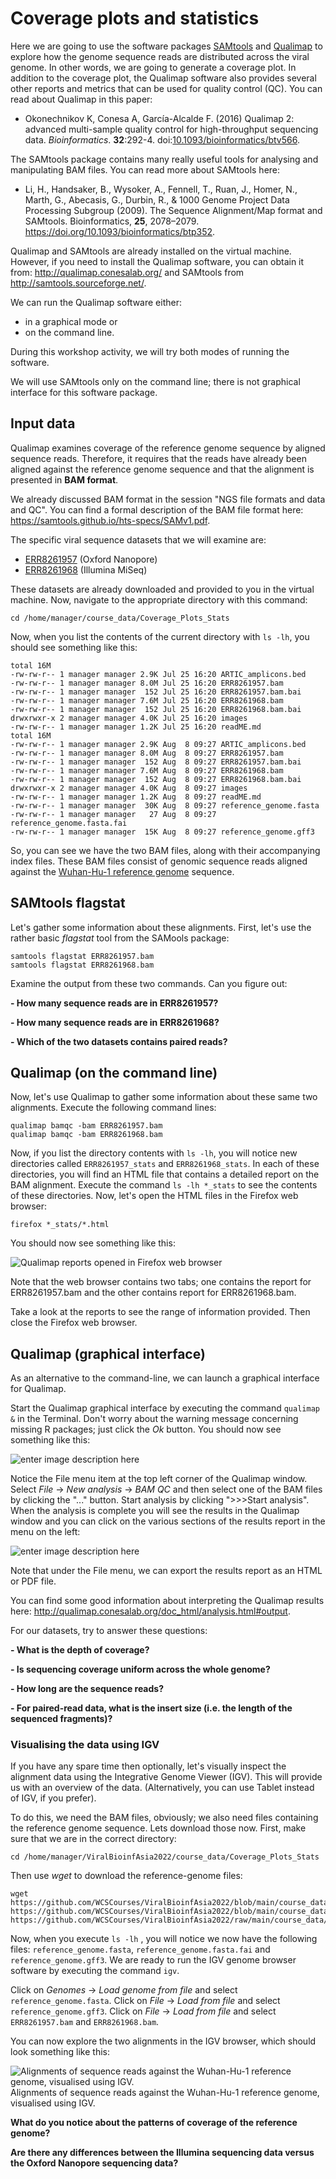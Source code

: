 # Coverage plots and statistics

Here we are going to use the software packages [SAMtools](http://samtools.sourceforge.net/) and [Qualimap](http://qualimap.conesalab.org/) to explore how the genome sequence reads are distributed across the viral genome. In other words, we are going to generate a coverage plot. In addition to the coverage plot, the Qualimap software also provides several other reports and metrics that can be used for quality control (QC). You can read about Qualimap in this paper:

 - Okonechnikov K, Conesa A, García-Alcalde F. (2016) Qualimap 2: advanced
   multi-sample quality control for high-throughput sequencing data.
   *Bioinformatics*. **32**:292-4. doi:[10.1093/bioinformatics/btv566](https://doi.org/10.1093/bioinformatics/btv566).

 The SAMtools package contains many really useful tools for analysing and manipulating BAM files. You can read more about SAMtools here: 
 
 - Li, H., Handsaker, B., Wysoker, A., Fennell, T., Ruan, J., Homer, N.,    Marth, G., Abecasis, G., Durbin, R., & 1000 Genome Project
   Data          Processing Subgroup (2009). The Sequence Alignment/Map
   format and SAMtools. Bioinformatics, **25**, 2078–2079.       
   https://doi.org/10.1093/bioinformatics/btp352.      

Qualimap and SAMtools are already installed on the virtual machine. However, if you need to install the Qualimap software, you can obtain it from: http://qualimap.conesalab.org/ and SAMtools from  http://samtools.sourceforge.net/.

We can run the Qualimap software either:

 - in a graphical mode or
 - on the command line.

During this workshop activity, we will try both modes of running the software.

We will use SAMtools only on the command line; there is not graphical interface for this software package.

## Input data
Qualimap examines coverage of the reference genome sequence by aligned sequence reads. Therefore, it requires that the reads have already been aligned against the reference genome sequence and that the alignment is presented in **BAM format**.

We already discussed BAM format in the session "NGS file formats and data and QC".  You can find a formal description of the BAM file format here: https://samtools.github.io/hts-specs/SAMv1.pdf.

The specific viral sequence datasets that we will examine are:
 - [ERR8261957](https://www.ebi.ac.uk/ena/browser/view/ERR8261957) (Oxford Nanopore)
 - [ERR8261968](https://www.ebi.ac.uk/ena/browser/view/ERR8261968) (Illumina MiSeq)

These datasets are already downloaded and provided to you in the virtual machine. Now, navigate to the appropriate directory with this command:

    cd /home/manager/course_data/Coverage_Plots_Stats

Now, when you list the contents of the current directory with ``ls -lh``, you should see something like this:

    total 16M
    -rw-rw-r-- 1 manager manager 2.9K Jul 25 16:20 ARTIC_amplicons.bed
    -rw-rw-r-- 1 manager manager 8.0M Jul 25 16:20 ERR8261957.bam
    -rw-rw-r-- 1 manager manager  152 Jul 25 16:20 ERR8261957.bam.bai
    -rw-rw-r-- 1 manager manager 7.6M Jul 25 16:20 ERR8261968.bam
    -rw-rw-r-- 1 manager manager  152 Jul 25 16:20 ERR8261968.bam.bai
    drwxrwxr-x 2 manager manager 4.0K Jul 25 16:20 images
    -rw-rw-r-- 1 manager manager 1.2K Jul 25 16:20 readME.md
    total 16M
    -rw-rw-r-- 1 manager manager 2.9K Aug  8 09:27 ARTIC_amplicons.bed
    -rw-rw-r-- 1 manager manager 8.0M Aug  8 09:27 ERR8261957.bam
    -rw-rw-r-- 1 manager manager  152 Aug  8 09:27 ERR8261957.bam.bai
    -rw-rw-r-- 1 manager manager 7.6M Aug  8 09:27 ERR8261968.bam
    -rw-rw-r-- 1 manager manager  152 Aug  8 09:27 ERR8261968.bam.bai
    drwxrwxr-x 2 manager manager 4.0K Aug  8 09:27 images
    -rw-rw-r-- 1 manager manager 1.2K Aug  8 09:27 readME.md
    -rw-rw-r-- 1 manager manager  30K Aug  8 09:27 reference_genome.fasta
    -rw-rw-r-- 1 manager manager   27 Aug  8 09:27 reference_genome.fasta.fai
    -rw-rw-r-- 1 manager manager  15K Aug  8 09:27 reference_genome.gff3

So, you can see we have the two BAM files, along with their accompanying index files. These BAM files consist of genomic sequence reads aligned against the [Wuhan-Hu-1 reference genome](https://www.ncbi.nlm.nih.gov/nuccore/NC_045512.2) sequence.

## SAMtools flagstat

Let's gather some information about these alignments. First, let's use the rather basic *flagstat* tool from the SAMools package:

    samtools flagstat ERR8261957.bam
    samtools flagstat ERR8261968.bam

Examine the output from these two commands. Can you figure out:

 **- How many sequence reads are in ERR8261957?**
 
 **- How many sequence reads are in ERR8261968?**
 
 **- Which of the two datasets contains paired reads?**

## Qualimap (on the command line)

Now, let's use Qualimap to gather some information about these same two alignments. Execute the following command lines:

    qualimap bamqc -bam ERR8261957.bam
    qualimap bamqc -bam ERR8261968.bam

Now, if you list the directory contents with ``ls -lh``, you will notice new directories called `ERR8261957_stats` and `ERR8261968_stats`. In each of these directories, you will find an HTML file that contains a detailed report on the BAM alignment. 
Execute the command ``ls -lh *_stats`` to see the contents of these directories. Now, let's open the HTML files in the Firefox web browser:

    firefox *_stats/*.html

You should now see something like this:

![Qualimap reports opened in Firefox web browser](https://github.com/WCSCourses/ViralBioinfAsia2022/raw/main/course_data/Coverage_Plots_Stats/images/Screenshot%202022-07-29%20at%2021.17.12.png)

Note that the web browser contains two tabs; one contains the report for ERR8261957.bam and the other contains report for ERR8261968.bam.

Take a look at the reports to see the range of information provided. Then close the Firefox web browser.


## Qualimap (graphical interface)

As an alternative to the command-line, we can launch a graphical interface for Qualimap. 
   
Start the Qualimap graphical interface by executing the command ``qualimap &`` in the Terminal. Don't worry about the warning message concerning missing R packages; just click the *Ok* button.  You should now see something like this:

![enter image description here](https://github.com/WCSCourses/ViralBioinfAsia2022/raw/main/course_data/Coverage_Plots_Stats/images/Screenshot%202022-07-30%20at%2011.07.42.png)

Notice the File menu item at the top left corner of the Qualimap window. Select *File* -> *New analysis* -> *BAM QC* and then select one of the BAM files by clicking the "..." button. Start analysis by clicking ">>>Start analysis". 
When the analysis is complete you will see the results in the Qualimap window and you can click on the various sections of the results report in the menu on the left:

![enter image description here](https://github.com/WCSCourses/ViralBioinfAsia2022/raw/main/course_data/Coverage_Plots_Stats/images/Screenshot%202022-07-30%20at%2011.12.25.png)

Note that under the File menu, we can export the results report as an HTML or PDF file. 

You can find some good information about interpreting the Qualimap results here: http://qualimap.conesalab.org/doc_html/analysis.html#output.

For our datasets, try to answer these questions:

 **- What is the depth of coverage?**
 
 **- Is sequencing coverage uniform across the whole genome?**
 
 **- How long are the sequence reads?**
 
 **- For paired-read data, what is the insert size (i.e. the length of the sequenced fragments)?**

### Visualising the data using IGV
If you have any spare time then optionally, let's visually inspect the alignment data using the Integrative Genome Viewer (IGV). This will provide us with an overview of the data. (Alternatively, you can use Tablet instead of IGV, if you prefer).

To do this, we need the BAM files, obviously; we also need files containing the reference genome sequence. Lets download those now. First, make sure that we are in the correct directory:

    cd /home/manager/ViralBioinfAsia2022/course_data/Coverage_Plots_Stats

Then use *wget* to download the reference-genome files:

    wget https://github.com/WCSCourses/ViralBioinfAsia2022/blob/main/course_data/Coverage_Plots_Stats/reference_genome.fasta https://github.com/WCSCourses/ViralBioinfAsia2022/blob/main/course_data/Coverage_Plots_Stats/reference_genome.fasta.fai https://github.com/WCSCourses/ViralBioinfAsia2022/raw/main/course_data/Coverage_Plots_Stats/reference_genome.gff3
    

Now, when you execute `ls -lh` , you will notice we now have the following files: `reference_genome.fasta`,  `reference_genome.fasta.fai` and `reference_genome.gff3`. We are ready to run the IGV genome browser software by executing the command ``igv``.

Click on *Genomes* -> *Load genome from file* and select `reference_genome.fasta`.
Click on *File* -> *Load from file* and select `reference_genome.gff3`.
Click on  *File* -> *Load from file* and select  `ERR8261957.bam` and `ERR8261968.bam`. 

You can now explore the two alignments in the IGV browser, which should look something like this:

![Alignments of sequence reads against the Wuhan-Hu-1 reference genome, visualised using IGV.](https://github.com/WCSCourses/ViralBioinfAsia2022/raw/main/course_data/Coverage_Plots_Stats/images/Screenshot%202022-07-04%20at%2016.25.00.png)
Alignments of sequence reads against the Wuhan-Hu-1 reference genome, visualised using IGV.

**What do you notice about the patterns of coverage of the reference genome?** 

**Are there any differences between the Illumina sequencing data versus the Oxford Nanopore sequencing data?**

